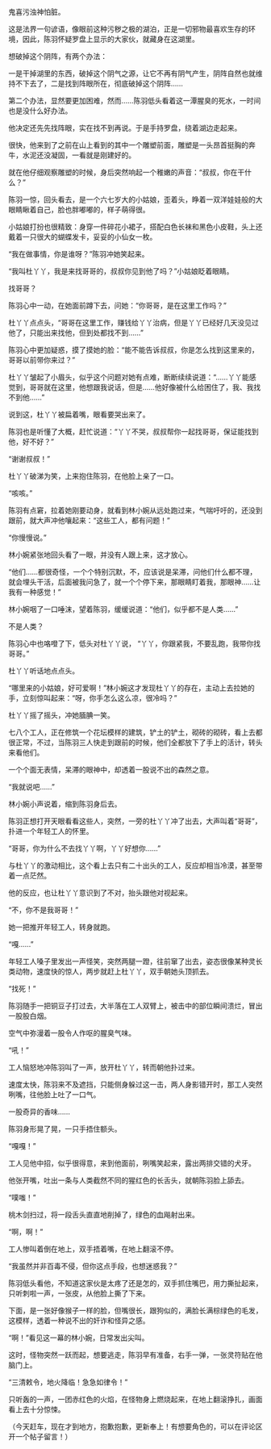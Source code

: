 鬼喜污浊神怕脏。

这是法界一句谚语，像眼前这种污秽之极的湖泊，正是一切邪物最喜欢生存的环境，因此，陈羽怀疑罗盘上显示的大家伙，就藏身在这湖里。

想破掉这个阴阵，有两个办法：

一是干掉湖里的东西，破掉这个阴气之源，让它不再有阴气产生，阴阵自然也就维持不下去了，二是找到阵眼所在，彻底破掉这个阴阵……

第二个办法，显然要更加困难，然而……陈羽低头看着这一潭腥臭的死水，一时间也是没什么好办法。

他决定还先先找阵眼，实在找不到再说。于是手持罗盘，绕着湖边走起来。

很快，他来到了之前在山上看到的其中一个雕塑前面，雕塑是一头昂首挺胸的奔牛，水泥还没凝固，一看就是刚建好的。

就在他仔细观察雕塑的时候，身后突然响起一个稚嫩的声音：“叔叔，你在干什么？”

陈羽一惊，回头看去，是一个六七岁大的小姑娘，歪着头，睁着一双洋娃娃般的大眼睛瞅着自己，脸也胖嘟嘟的，样子萌得很。

小姑娘打扮也很精致：身穿一件碎花小裙子，搭配白色长袜和黑色小皮鞋，头上还戴着一只很大的蝴蝶发卡，妥妥的小仙女一枚。

“我在做事情，你是谁呀？”陈羽冲她笑起来。

“我叫杜丫丫，我是来找哥哥的，叔叔你见到他了吗？”小姑娘眨着眼睛。

找哥哥？

陈羽心中一动，在她面前蹲下去，问她：“你哥哥，是在这里工作吗？”

杜丫丫点点头，“哥哥在这里工作，赚钱给丫丫治病，但是丫丫已经好几天没见过他了，只能出来找他，但到处都找不到……”

陈羽心中更加疑惑，摸了摸她的脸：“能不能告诉叔叔，你是怎么找到这里来的，哥哥以前带你来过？”

杜丫丫皱起了小眉头，似乎这个问题对她有点难，断断续续说道：“……丫丫能感觉到，哥哥就在这里，他想跟我说话，但是……他好像被什么给困住了，我、我找不到他……”

说到这，杜丫丫被扁着嘴，眼看要哭出来了。

陈羽也是听懂了大概，赶忙说道：“丫丫不哭，叔叔帮你一起找哥哥，保证能找到他，好不好？”

“谢谢叔叔！”

杜丫丫破涕为笑，上来抱住陈羽，在他脸上亲了一口。

“咳咳。”

陈羽有点窘，拉着她刚要动身，就看到林小婉从远处跑过来，气喘吁吁的，还没到跟前，就大声冲他嚷起来：“这些工人，都有问题！”

“你慢慢说。”

林小婉紧张地回头看了一眼，并没有人跟上来，这才放心。

“他们……都很奇怪，一个个特别沉默，不，应该说是呆滞，问他们什么都不理，就会埋头干活，后面被我问急了，就一个个停下来，那眼睛盯着我，那眼神……让我有一种感觉！”

林小婉咽了一口唾沫，望着陈羽，缓缓说道：“他们，似乎都不是人类……”

不是人类？

陈羽心中也咯噔了下，低头对杜丫丫说， “丫丫，你跟紧我，不要乱跑，我带你找哥哥。”

杜丫丫听话地点点头。

“哪里来的小姑娘，好可爱啊！”林小婉这才发现杜丫丫的存在，主动上去拉她的手，立刻惊叫起来：“呀，你手怎么这么凉，很冷吗？”

杜丫丫摇了摇头，冲她腼腆一笑。

七八个工人，正在修筑一个花坛模样的建筑，铲土的铲土，砌砖的砌砖，看上去都很正常，不过，当陈羽三人快走到跟前的时候，他们全都放下了手上的活计，转头来看他们。

一个个面无表情，呆滞的眼神中，却透着一股说不出的森然之意。

“我就说吧……”

林小婉小声说着，缩到陈羽身后去。

陈羽正想打开天眼看看这些人，突然，一旁的杜丫丫冲了出去，大声叫着“哥哥”，扑进一个年轻工人的怀里。

“哥哥，你为什么不去找丫丫啊，丫丫好想你……”

与杜丫丫的激动相比，这个看上去只有二十出头的工人，反应却相当冷漠，甚至带着一点茫然。

他的反应，也让杜丫丫意识到了不对，抬头跟他对视起来。

“不，你不是我哥哥！”

她一把推开年轻工人，转身就跑。

“嘎……”

年轻工人嗓子里发出一声怪笑，突然两腿一蹬，往前窜了出去，姿态很像某种灵长类动物，速度快的惊人，两步就赶上杜丫丫，双手朝她头顶抓去。

“找死！”

陈羽随手一把铜豆子打过去，大半落在工人双臂上，被击中的部位瞬间溃烂，冒出一股股白烟。

空气中弥漫着一股令人作呕的腥臭气味。

“吼！”

工人恼怒地冲陈羽叫了一声，放开杜丫丫，转而朝他扑过来。

速度太快，陈羽来不及遮挡，只能侧身躲过这一击，两人身影错开时，那工人突然咧嘴，往他脸上吐了一口气。

一股奇异的香味……

陈羽身形晃了晃，一只手捂住额头。

“嘎嘎！”

工人见他中招，似乎很得意，来到他面前，咧嘴笑起来，露出两排交错的犬牙。

他张开嘴，吐出一条与人类截然不同的猩红色的长舌头，就朝陈羽脸上舔去。

“噗嗤！”

桃木剑扫过，将一段舌头直直地削掉了，绿色的血飚射出来。

“啊，啊！”

工人惨叫着倒在地上，双手捂着嘴，在地上翻滚不停。

“我虽然并非百毒不侵，但你这点手段，也想迷惑我？”

陈羽低头看他，不知道这家伙是太疼了还是怎的，双手抓住嘴巴，用力撕扯起来， 只听刺啦一声，一张皮，从他脸上撕了下来。

下面，是一张好像猴子一样的脸，但嘴很长，跟狗似的，满脸长满棕绿色的毛发，这模样，透着一种说不出的奸诈和怪异之感。

“啊！”看见这一幕的林小婉，日常发出尖叫。

这时，怪物突然一跃而起，想要逃走，陈羽早有准备，右手一弹，一张灵符贴在他脑门上。

“三清敕令，地火降临！急急如律令！”

只听轰的一声，一团赤红色的火焰，在怪物身上燃烧起来，在地上翻滚挣扎，画面看上去十分惊悚。

（今天赶车，现在才到地方，抱歉抱歉，更新奉上！有想要角色的，可以在评论区开一个帖子留言！）
